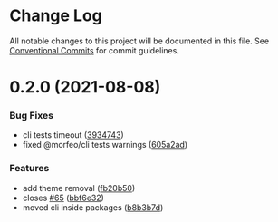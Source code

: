# Change Log

All notable changes to this project will be documented in this file.
See [Conventional Commits](https://conventionalcommits.org) for commit guidelines.

# 0.2.0 (2021-08-08)


### Bug Fixes

* cli tests timeout ([3934743](https://github.com/VLK-STUDIO/morfeo/tree/main/packages/cli/commit/39347432173609c73c3ffb1ffa7904a416e82e79))
* fixed @morfeo/cli tests warnings ([605a2ad](https://github.com/VLK-STUDIO/morfeo/tree/main/packages/cli/commit/605a2ad9f9ec67d6ebe4f33b77eb007eae519e7c))


### Features

* add theme removal ([fb20b50](https://github.com/VLK-STUDIO/morfeo/tree/main/packages/cli/commit/fb20b501e877e2137831f9e86629e213007b88b7))
* closes [#65](https://github.com/VLK-STUDIO/morfeo/tree/main/packages/cli/issues/65) ([bbf6e32](https://github.com/VLK-STUDIO/morfeo/tree/main/packages/cli/commit/bbf6e32f62c32af51d1795bbbc85c9772948cfdf))
* moved cli inside packages ([b8b3b7d](https://github.com/VLK-STUDIO/morfeo/tree/main/packages/cli/commit/b8b3b7dd43de017025ad6169e1b002e92a58d85e))
